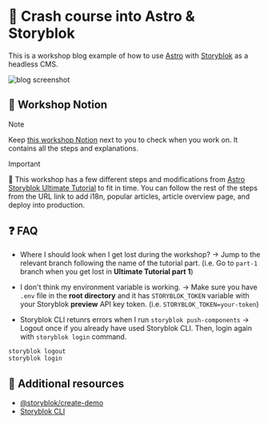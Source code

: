 # 🚀 Crash course into Astro & Storyblok

This is a workshop blog example of how to use [Astro](https://astro.build) with [Storyblok](https://www.storyblok.com) as a headless CMS.

![blog screenshot](https://a.storyblok.com/f/251047/3837x2014/9824a3f3db/blog_screenshot.png)

## 📖 Workshop Notion
> [!NOTE]
> Keep [this workshop Notion](https://www.notion.so/storyblok/CityJS-Berlin-Crash-course-into-Astro-and-Storyblok-5b5f2f27eeb84a0cbb849ab9d22f173c?pvs=4) next to you to check when you work on. It contains all the steps and explanations.

> [!IMPORTANT]
> 🚨 This workshop has a few different steps and modifications from [Astro Storyblok Ultimate Tutorial](https://www.storyblok.com/tp/the-storyblok-astro-ultimate-tutorial) to fit in time. You can follow the rest of the steps from the URL link to add i18n, popular articles, article overview page, and deploy into production.

## ❓ FAQ
- Where I should look when I get lost during the workshop? → Jump to the relevant branch following the name of the tutorial part. (i.e. Go to `part-1` branch when you get lost in **Ultimate Tutorial part 1**)

- I don't think my environment variable is working. → Make sure you have `.env` file in the **root directory** and it has `STORYBLOK_TOKEN` variable with your Storyblok **preview** API key token. (i.e. `STORYBLOK_TOKEN=your-token`)

- Storyblok CLI retunrs errors when I run `storyblok push-components` → Logout once if you already have used Storyblok CLI. Then, login again with `storyblok login` command.

```bash
storyblok logout
storyblok login
```

## 📝 Additional resources
- [@storyblok/create-demo](https://github.com/storyblok/storyblok-create-demo)
- [Storyblok CLI](https://github.com/storyblok/storyblok-cli)